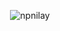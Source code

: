 <p align="center"> <img src="https://komarev.com/ghpvc/?username=npilay&label=Profile%20views&color=0e75b6&style=flat" alt="npnilay" /> </p>

